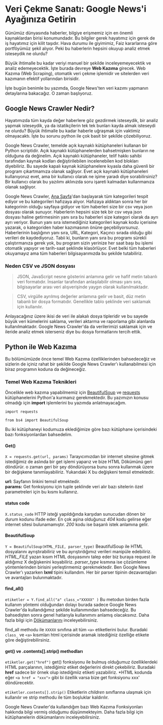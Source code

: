 # Veri Çekme Sanatı: Google News'i Ayağınıza Getirin


Günümüz dünyasında haberler, bilgiye erişmemiz için en önemli kaynaklardan birisi konumundadır. Bu bilgiler gerek hayatımız için gerek de iş hayatımız için kilit taşıdır. Hava durumu  ile giyimimiz, Faiz kararlarına göre portföyümüz şekil alıyor. Peki bu haberlerin hepsini okuyup analiz etmek isteseydik ne olurdu?

Büyük ihtimalle bu kadar veriyi manuel bir şekilde inceleyemeyecektik ve analiz edemeyecektik. İşte burada devreye **Web Kazıma** girecek. Web Kazıma (Web Scraping), otomatik veri çekme işlemidir ve sitelerden veri kazımanın efektif yollarından birisidir.

İşte bugün benimle bu yazımda, Google News'ten veri kazımı yapmanın detaylarına bakacağız. O zaman başlıyoruz.

## Google News Crawler Nedir?
Hayatımızda tüm kayda değer haberlere göz gezdirmek isteseydik, bir analiz yapmak isteseydik, ya da istatikçilerin tek tek bunları kayda almak isteseydi ne olurdu? Büyük ihtimalle bu kadar haberle uğraşmak için vaktimiz olmayacaktı. İşte bu sorunu python ile çok basit bir şekilde çözebiliyoruz.

Google News Crawler, temelde açık kaynaklı kütüphaneleri kullanan bir Python scriptidir. Açık kaynaklı kütüphanelerden bahsetmişken bunların ne olduğuna da değinelim. Açık kaynaklı kütüphaneler, telif hakkı sahibi tarafından kaynak kodları değiştirilebilen incelenebilen kod blokları diyebiliriz. Bu sayede kapalı kaynak kütüphanelere kıyasla daha güvenli bir program çıkartmamıza olanak sağlıyor. Evet açık kaynaklı kütüphaneleri kullanıyoruz evet, ama bir kullanıcı olarak ne işime yaradı diye sorabilirsiniz? Bir kullanıcı olarak bu yazılımı aklınızda soru işareti kalmadan kullanmanıza olanak sağlıyor.

Google News Crawler, [Ana Sayfa](https://news.google.com/home?hl=tr&gl=TR&ceid=TR:tr)'dan başlayarak tüm kategorileri tespit ediyor ve bu kategorileri hafızaya alıyor. Hafızaya aldıktan sonra her bir kategorinin olduğu sayfaya gidiyor ve tüm haberleri size bir csv veya json dosyası olarak sunuyor. Haberlerin hepsini size tek bir csv veya json dosyası haline getirmesinin yanı sıra bu haberleri size kategori olarak da ayrı ayrı veriyor. Bunun yanı sıra istemediğiniz kategorileri kaynak kodu içerisine yazarak, o kategoriden haber kazımasının önüne geçebiliyorsunuz. Haberlerinin başlığının yanı sıra, URL, Kategori, Kaçıncı sırada olduğu gibi verileri de kaydediyoruz. Tabii ki, bunların yanı sıra bu programı sürekli çalıştırmanıza gerek yok, bu program sizin yerinize her saat başı bu işlemi otomatik yapıyor ve tarih-saat şeklinde klasörlüyor. Evet belki tüm haberleri okuyamayız ama tüm haberleri bilgisayarımızda bu şekilde tutabiliriz.

### Neden CSV ve JSON dosyası

> JSON, JavaScript nesne gösterini anlamına gelir ve hafif metin tabanlı veri formatıdır. İnsanlar tarafından anlaşılabilir olması yanı sıra, bilgisayarlar arası veri alışverişinde yaygın olarak kullanılmaktadır.

> CSV, virgülle ayrılmış değerler anlamına gelir ve basit, düz metin tabanlı bir dosya formatıdır. Genellikle tablo şeklinde veri saklamak için kullanılır.

Anlayacağınız üzere ikisi de veri ile alakalı dosya tipleridir ve bu sayede büyük veri kümelerini saklama, verileri aktarma ve raporlama gibi alanlarda kullanılmaktadır. Google News Crawler'da da verilerimizi saklamak için ve ileride analiz etmek isterseniz diye bu dosya formatlarını tercih ettik.


## Python ile Web Kazıma
Bu bölümümüzde önce temel Web Kazıma özelliklerinden bahsedeceğiz ve sizlerin de içiniz rahat bir şekilde Google News Crawler'ı kullanabilmesi için biraz programın koduna da değineceğiz.

### Temel Web Kazıma Teknikleri
Öncelikle web kazıma yapabilmemiz için [BeautifulSoup](https://pypi.org/project/beautifulsoup4/) ve [requests](https://pypi.org/project/requests/) kütüphanelerini Python'a kurmanız gerekmektedir. Bu yazımızın konusu olmadığı için **import** işlemlerini bu yazımda anlatmayacağım.

`import requests`

`from bs4 import BeautifulSoup`

Bu iki kütüphaneyi kodumuza eklediğimize göre bazı kütüphane içerisindeki bazı fonksiyonlardan bahsedelim.


#### Get()
`X = requests.get(url, params)`
Tarayıcımızdan bir internet sitesine gitmek istediğimiz de aslında bir get işlemi yaparız ve bize HTML Dökümünü geri döndürür. o zaman geri bir şey döndürüyorsa bunu sonra kullanmak üzere bir değişkene tanımlayabiliriz. Yukarıdaki X bu değişkeni temsil etmektedir.

**url:** Sayfanın linkini temsil etmektedir.<br>**params:** Get fonksiyonu için tuple şeklinde veri alır bazı sitelerin özel parametreleri için bu kısmı kullanırız.

#### status code
`X.status_code` HTTP isteği yapıldığında karşıdan sunucudan dönen bir durum kodunu ifade eder. En çok aşina olduğunuz *404* kodu gelirse eğer internet sitesi bulunamamıştır. *200* kodu ise başarılı istek anlamına gelir.

#### BeautifulSoup 
`Y = BeautifulSoup(HTML_FILE, parser_type)` BeautifulSoup ile HTML dosyalarını ayrıştırabiliriz ve bu ayrıştırdığımız verileri manipüle edebiliriz. *HTML_FILE* yazan kısım HTML dosyasınını talep eder biz buraya request ile aldığımız X değişkenini koyabiliriz. *parser_type* kısmına ise çözümleme yöntemlerinden birisini yerleştirmemiz gerekmektedir. Ben Google News Crawler'ı yazarken **lxml** tipini kullandım. Her bir parser tipinin dezavantajları ve avantajları bulunmaktadır. 

#### find_all()
`etiketler = Y.find_all("a" class_="XXXXX" )` Bu metodun birden fazla kullanım yöntemi olduğundan dolayı burada sadece Google News Crawler'da kullandığımız şekilde kullanımından bahsedeceğiz. Bu bahsedişten sonra genel hatlarıyla kullanımını anlamış olacaksınız. Daha fazla bilgi için [Dökümanlarını](https://beautiful-soup-4.readthedocs.io/en/latest/#making-the-soup) inceleyebilirsiniz.

find_all methodu ile `XXXXX` sınıfına ait tüm `<a>` etiketlerini bulur. Buradaki `class_` ve `<a>` kısımları html içerisinde aramak istediğiniz özelliğe etikete göre değiştirebilirsiniz.

#### get() ve .contents[].strip() methodları
`etiketler.get("href")` get() fonksiyonu ile bulmuş olduğumuz özelliklerdeki HTML parçalarının, istediğimiz etiket değerlerini direkt çekebiliriz. Buradaki **href** sadece bir örnek olup istediğmiiz etiketi yazabiliriz. 
*HTML kodunda eğer `<a href = "xxx">` gibi bi özellik varsa bize get fonksiyonu xxx' döndürecektir.

`etiketler.contents[].strip()` Etiketlerin *children* sınıflarına ulaşmak için kullanılır ve strip methodu ile tüm boşluklar kaldırılır.


Google News Crawler'da kullandığım bazı Web Kazıma Fonksiyonları hakkında bilgi vermiş olduğumu düşünmekteyim. Daha fazla bilgi için kütüphanelerin dökümanlarını inceleyebilirsiniz.
